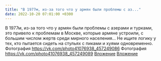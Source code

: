 ```yaml
---
title: "В 1977м, из-за того что у армян были проблемы с аз..."
date: 2022-10-20 07:01:00 +0300
---
```


В 1977м, из-за того что у армян были проблемы с азерами и турками, это привело к проблемам в Москве, которые армяне устроили, с большим числом жертв среди мирного населения... Не ищите логику у тех, кто пытается сидеть на стульях с пиками и хуями одновременно.
Фотография
<a class="vk-attach" href="https://vk.com/photo41076938_457249086">https://vk.com/photo41076938_457249086</a>
Фотография
<a class="vk-attach" href="https://vk.com/photo41076938_457249089">https://vk.com/photo41076938_457249089</a>
<a class="vk-attach" href="https://vk.com/photo41076938_457249086">Вложение</a>
<a class="vk-attach" href="https://vk.com/photo41076938_457249089">Вложение</a>
